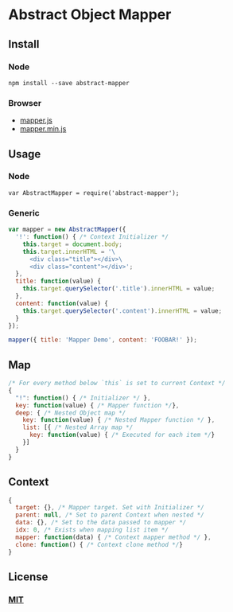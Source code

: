 # Abstract Object Mapper
## Install
### Node
`npm install --save abstract-mapper`

### Browser
* [mapper.js](mapper.js)
* [mapper.min.js](mapper.min.js)

## Usage
### Node
`var AbstractMapper = require('abstract-mapper');`

### Generic
```javascript
var mapper = new AbstractMapper({
  '!': function() { /* Context Initializer */
    this.target = document.body;
    this.target.innerHTML = '\
      <div class="title"></div>\
      <div class="content"></div>';
  },
  title: function(value) {
    this.target.querySelector('.title').innerHTML = value;
  },
  content: function(value) {
    this.target.querySelector('.content').innerHTML = value;
  }
});

mapper({ title: 'Mapper Demo', content: 'FOOBAR!' });
```

## Map
```javascript
/* For every method below `this` is set to current Context */
{
  "!": function() { /* Initializer */ },
  key: function(value) { /* Mapper function */},
  deep: { /* Nested Object map */
    key: function(value) { /* Nested Mapper function */ },
    list: [{ /* Nested Array map */
      key: function(value) { /* Executed for each item */}
    }]
  }
}
```

## Context
```javascript
{
  target: {}, /* Mapper target. Set with Initializer */
  parent: null, /* Set to parent Context when nested */
  data: {}, /* Set to the data passed to mapper */
  idx: 0, /* Exists when mapping list item */
  mapper: function(data) { /* Context mapper method */ },
  clone: function() { /* Context clone method */}
}
```
## License
### [MIT](LICENSE)
